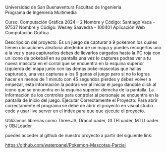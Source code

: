 Universidad de San Buenaventura 
Facultad de Ingeniería                                
Programa de Ingeniería Multimedia

Curso: Computación Gráfica
2024 – 2
Nombre y Código: Santiago Vaca - 97537
Nombre y Código: Wesley Saavedra - 100401
Aplicación Web Computación Gráfica

Descripción del proyecto:
Es un juego de capturar a 9 pokemon los cuales tienen ubicaciones aleatoria alrededor de un mapa y puedes recogerlos uno a la vez y para capturarlos debes de llevarlos cargados hasta la PC roja con un icono de pokeball en su pantalla una vez lo captures podras ver a tu nueva mascota en el corral que se encuentra en la esquina superior izquierda del mapa junto con las demas poke-mascotas que hallas capturado, una vez capturas a los 9 ganas el juego pero si no lo logras hacer en menos de 1 minuto con 45 segundos pierdes y debes volver a empezar, esta información la podras ver al iniciar el juego dandole click al icono que se encuentra en la esquina superior derecha de la pantalla. La información de los controles para controlar al personaje se encuentra en la pantalla de inicio del juego.
Ejecutar Correctamente el Proyecto:
Para abrir correctamente el programa se debe de abrir el proyecto en visual studio code y usar live server en el index para que que ejecute el proyecto. 

Utilizamos librerias como Three.JS, DracoLoader, GLTFLoader, MTLLoader y OBJLoader 

puedes acceder al github de nuestro proyecto a partir del siguiente link:

https://github.com/waterpanel/Pokemon-Mascotas-Parcial
